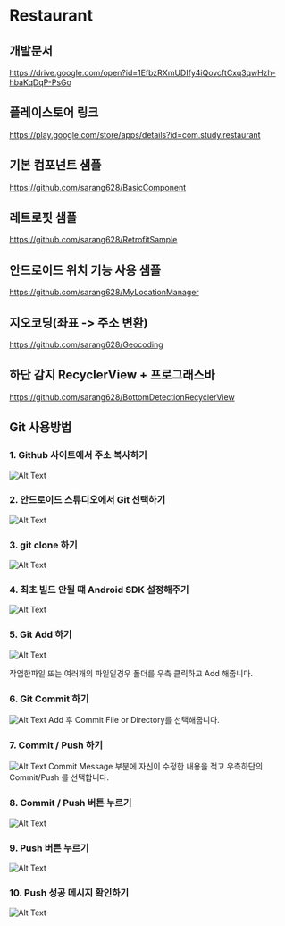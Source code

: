 # Restaurant

## 개발문서
https://drive.google.com/open?id=1EfbzRXmUDIfy4iQovcftCxq3qwHzh-hbaKqDqP-PsGo

## 플레이스토어 링크
https://play.google.com/store/apps/details?id=com.study.restaurant

## 기본 컴포넌트 샘플
https://github.com/sarang628/BasicComponent

## 레트로핏 샘플
https://github.com/sarang628/RetrofitSample

## 안드로이드 위치 기능 사용 샘플
https://github.com/sarang628/MyLocationManager

## 지오코딩(좌표 -> 주소 변환)
https://github.com/sarang628/Geocoding

## 하단 감지 RecyclerView + 프로그래스바
https://github.com/sarang628/BottomDetectionRecyclerView

## Git 사용방법
### 1. Github 사이트에서 주소 복사하기
![Alt Text](sample/git/0.png)

### 2. 안드로이드 스튜디오에서 Git 선택하기
![Alt Text](sample/git/1.png)

### 3. git clone 하기
![Alt Text](sample/git/2.png)

### 4. 최초 빌드 안될 떄 Android SDK 설정해주기
![Alt Text](sample/git/3.png)

### 5. Git Add 하기
![Alt Text](sample/git/4.png)

작업한파일 또는 여러개의 파일일경우 폴더를 우측 클릭하고 Add 해줍니다.

### 6. Git Commit 하기
![Alt Text](sample/git/5.png)
Add 후 Commit File or Directory를 선택해줍니다.

### 7. Commit / Push 하기
![Alt Text](sample/git/6.png)
Commit Message 부분에 자신이 수정한 내용을 적고
우측하단의 Commit/Push 를 선택합니다.

### 8. Commit / Push 버튼 누르기
![Alt Text](sample/git/7.png)

### 9. Push 버튼 누르기
![Alt Text](sample/git/8.png)

### 10. Push 성공 메시지 확인하기
![Alt Text](sample/git/9.png)

